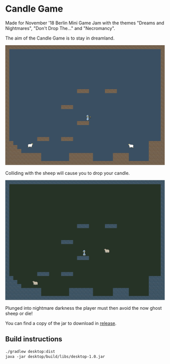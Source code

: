 # Candle Game

Made for November '18 Berlin Mini Game Jam with the themes "Dreams and Nightmares", "Don't Drop The..." and "Necromancy".

The aim of the Candle Game is to stay in dreamland.

![](dreamland.png?raw=true)

Colliding with the sheep will cause you to drop your candle.

![](nightmare.png?raw=true)

Plunged into nightmare darkness the player must then avoid the now ghost sheep or die!

You can find a copy of the jar to download in [release](./releases/latest).

## Build instructions

    ./gradlew desktop:dist
    java -jar desktop/build/libs/desktop-1.0.jar

